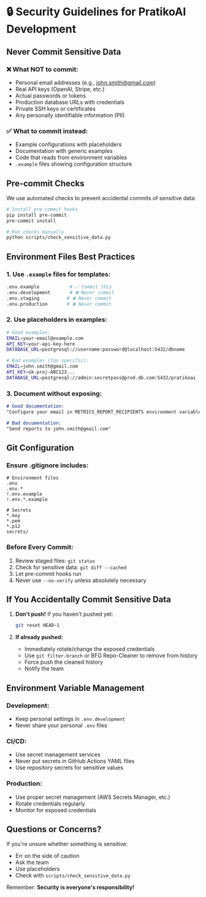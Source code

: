 # 🔒 Security Guidelines for PratikoAI Development

## Never Commit Sensitive Data

### ❌ What NOT to commit:
- Personal email addresses (e.g., john.smith@gmail.com)
- Real API keys (OpenAI, Stripe, etc.)
- Actual passwords or tokens
- Production database URLs with credentials
- Private SSH keys or certificates
- Any personally identifiable information (PII)

### ✅ What to commit instead:
- Example configurations with placeholders
- Documentation with generic examples
- Code that reads from environment variables
- `.example` files showing configuration structure

## Pre-commit Checks

We use automated checks to prevent accidental commits of sensitive data:

```bash
# Install pre-commit hooks
pip install pre-commit
pre-commit install

# Run checks manually
python scripts/check_sensitive_data.py
```

## Environment Files Best Practices

### 1. Use `.example` files for templates:
```bash
.env.example           # ✅ Commit this
.env.development       # ❌ Never commit
.env.staging          # ❌ Never commit  
.env.production       # ❌ Never commit
```

### 2. Use placeholders in examples:
```bash
# Good examples:
EMAIL=your-email@example.com
API_KEY=your-api-key-here
DATABASE_URL=postgresql://username:password@localhost:5432/dbname

# Bad examples (too specific):
EMAIL=john.smith@gmail.com
API_KEY=sk-proj-ABC123...
DATABASE_URL=postgresql://admin:secretpass@prod.db.com:5432/pratikoai
```

### 3. Document without exposing:
```markdown
# Good documentation:
"Configure your email in METRICS_REPORT_RECIPIENTS environment variable"

# Bad documentation:
"Send reports to john.smith@gmail.com"
```

## Git Configuration

### Ensure .gitignore includes:
```
# Environment files
.env
.env.*
!.env.example
!.env.*.example

# Secrets
*.key
*.pem
*.p12
secrets/
```

### Before Every Commit:
1. Review staged files: `git status`
2. Check for sensitive data: `git diff --cached`
3. Let pre-commit hooks run
4. Never use `--no-verify` unless absolutely necessary

## If You Accidentally Commit Sensitive Data

1. **Don't push!** If you haven't pushed yet:
   ```bash
   git reset HEAD~1
   ```

2. **If already pushed:**
   - Immediately rotate/change the exposed credentials
   - Use `git filter-branch` or BFG Repo-Cleaner to remove from history
   - Force push the cleaned history
   - Notify the team

## Environment Variable Management

### Development:
- Keep personal settings in `.env.development`
- Never share your personal `.env` files

### CI/CD:
- Use secret management services
- Never put secrets in GitHub Actions YAML files
- Use repository secrets for sensitive values

### Production:
- Use proper secret management (AWS Secrets Manager, etc.)
- Rotate credentials regularly
- Monitor for exposed credentials

## Questions or Concerns?

If you're unsure whether something is sensitive:
- Err on the side of caution
- Ask the team
- Use placeholders
- Check with `scripts/check_sensitive_data.py`

Remember: **Security is everyone's responsibility!**